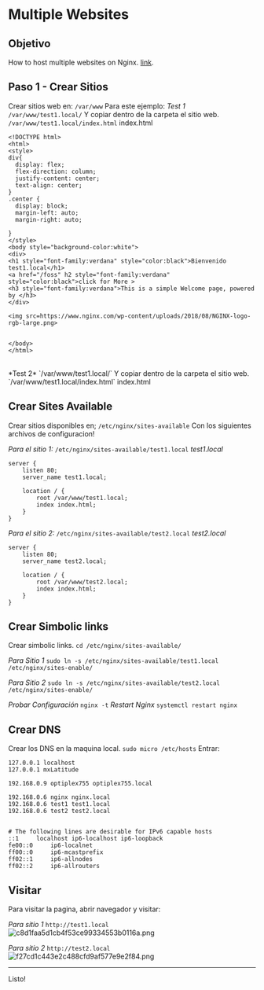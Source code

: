 # Multiple Websites

## Objetivo
How to host multiple websites on Nginx.
[link](https://www.youtube.com/watch?v=GCznXfbfMq0).

## Paso 1 - Crear Sitios
Crear sitios web en:
`/var/www`
Para este ejemplo:
*Test 1*
`/var/www/test1.local/`
Y copiar dentro de la carpeta el sitio web.
`/var/www/test1.local/index.html`
index.html
```
<!DOCTYPE html>
<html>
<style>
div{
  display: flex;
  flex-direction: column;
  justify-content: center;
  text-align: center;
}
.center {
  display: block;
  margin-left: auto;
  margin-right: auto;

}
</style>
<body style="background-color:white">
<div>
<h1 style="font-family:verdana" style="color:black">Bienvenido test1.local</h1>
<a href="/foss" h2 style="font-family:verdana" style="color:black">click for More >
<h3 style="font-family:verdana">This is a simple Welcome page, powered by </h3>
</div>

<img src=https://www.nginx.com/wp-content/uploads/2018/08/NGINX-logo-rgb-large.png>


</body>
</html>
```
<br>
*Test 2*
`/var/www/test1.local/`
Y copiar dentro de la carpeta el sitio web.
`/var/www/test1.local/index.html`
index.html
<br>

## Crear Sites Available
Crear sitios disponibles en;
`/etc/nginx/sites-available`
Con los siguientes archivos de configuracion!

*Para el sitio 1:*
`/etc/nginx/sites-available/test1.local`
*test1.local*
```
server {
    listen 80;
    server_name test1.local;

    location / {
        root /var/www/test1.local;
        index index.html;
    }
}
```

*Para el sitio 2:*
`/etc/nginx/sites-available/test2.local`
*test2.local*
```
server {
    listen 80;
    server_name test2.local;

    location / {
        root /var/www/test2.local;
        index index.html;
    }
}
```

## Crear Simbolic links
Crear simbolic links.
`cd /etc/nginx/sites-available/`

*Para Sitio 1*
`sudo ln -s /etc/nginx/sites-available/test1.local /etc/nginx/sites-enable/`

*Para Sitio 2*
`sudo ln -s /etc/nginx/sites-available/test2.local /etc/nginx/sites-enable/`

*Probar Configuración*
`nginx -t`
*Restart Nginx*
`systemctl restart nginx`

## Crear DNS 
Crear los DNS en la maquina local.
`sudo micro /etc/hosts`
Entrar:
```
127.0.0.1 localhost
127.0.0.1 mxLatitude

192.168.0.9 optiplex755 optiplex755.local

192.168.0.6 nginx nginx.local
192.168.0.6 test1 test1.local
192.168.0.6 test2 test2.local


# The following lines are desirable for IPv6 capable hosts
::1		localhost ip6-localhost ip6-loopback
fe00::0		ip6-localnet
ff00::0		ip6-mcastprefix
ff02::1		ip6-allnodes
ff02::2		ip6-allrouters
```

## Visitar
Para visitar la pagina, abrir navegador y visitar:

*Para sitio 1*
`http://test1.local`
![c8d1faa5d1cb4f53ce99334553b0116a.png](:/486dee010a754eff81ab88f4ee794538)

*Para sitio 2*
`http://test2.local`
![f27cd1c443e2c488cfd9af577e9e2f84.png](:/648f2d18d0294e34a08ab86574532feb)


* * *
Listo!


